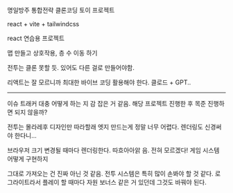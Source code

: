 명일방주 통합전략 클론코딩 토이 프로젝트

react + vite + tailwindcss

react 연습용 프로젝트


맵 만들고 상호작용, 층 수 이동 하기

전투는 클론 못할 듯. 있어도 다른 걸로 만들어야함.

리액트는 잘 모르니까 최대한 바이브 코딩 활용해야 한다.
클로드 + GPT..

---
이슈 트래커 대충 어떻게 하는 지 감 잡은 거 같음.
해당 프로젝트 진행한 후 목준 진행하면 되지 않을까?

전투는 몰라레후 디자인만 따라할래
엣지 만드는게 정말 너무 어렵다.
렌더링도 신경써야 한다니...

브라우저 크기 변경될 때마다 렌더링한다. 따흐아아앍
음. 전혀 모르겠다!
게임 시스템 어떻게 구현하지

그대로 가져오는 건 진짜 아닌 것 같음.
전투 시스템은 특히 많이 손봐야 할 것 같다.
로그라이트라서 플레이 할 때마다 자원 보너스 같은 거 있던데 그것도 바꿔야 된다.
